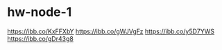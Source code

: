 # hw-node-1

https://ibb.co/KxFFXbY
https://ibb.co/gWJVgFz
https://ibb.co/y5D7YWS
https://ibb.co/gDr43g8
